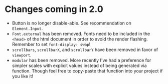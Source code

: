 # Changes coming in 2.0

- Button is no longer disable-able.  See recommendation on `Element.Input`.
- `Font.external` has been removed.  Fonts need to be included in the `<head>` of the html document in order to avoid the render flashing.  Remember to set `font-display: swap`!
- `scrollbars`, `scrollbarX`, and `scrollbarY` have been removed in favor of `viewport`.
- `modular` has been removed.  More recently I've had a preference for simpler scales with explicit values instead of being generated via function.  Though feel free to copy-paste that function into your project if you like it!
